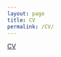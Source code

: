 ```yaml
---
layout: page
title: CV
permalink: /CV/
---
```


[CV](https://drive.google.com/file/d/1b1YNleI5fUAiky7k-PmSptWnZMTxII46/view?usp=sharing)

<div id="adobe-dc-view"></div>
<script src="https://documentcloud.adobe.com/view-sdk/main.js"></script>
<script type="text/javascript">
	document.addEventListener("adobe_dc_view_sdk.ready", function(){ 
		var adobeDCView = new AdobeDC.View({clientId: "e0003b2571ea4c9bbcd5d0c1fa5ac23e", divId: "adobe-dc-view"});
		adobeDCView.previewFile({
			content:{location: "/assets/Eisen_CV.pdf"},
			metaData:{fileName: "Eisen_CV.pdf"}
		}, {defaultViewMode: "FIT_WIDTH"});
	});
</script>